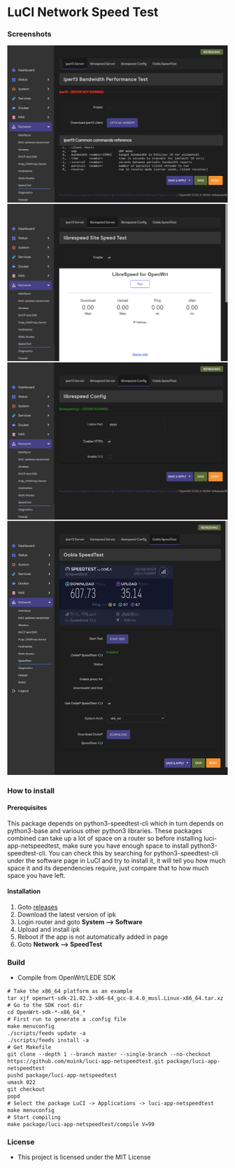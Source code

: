 # LuCI Network Speed Test

### Screenshots

![iperf3](.img/iperf3.png "iperf3")  
![librespeed](.img/librespeed.png "librespeed")  
![librespeed_config](.img/librespeed_config.png "librespeed_config")  
![speedtest](.img/speedtest.png "speedtest")  

### How to install

#### Prerequisites

This package depends on python3-speedtest-cli which in turn depends on python3-base and various other python3 libraries. These packages combined can take up a lot of space on a router so before installing luci-app-netspeedtest, make sure you have enough space to install python3-speedtest-cli. You can check this by searching for python3-speedtest-cli under the software page in LuCI and try to install it, it will tell you how much space it and its dependencies require, just compare that to how much space you have left.

#### Installation

1. Goto [releases](https://github.com/muink/luci-app-netspeedtest/tree/releases)
2. Download the latest version of ipk
3. Login router and goto **System --> Software**
4. Upload and install ipk
5. Reboot if the app is not automatically added in page
6. Goto **Network --> SpeedTest**

### Build

- Compile from OpenWrt/LEDE SDK

```
# Take the x86_64 platform as an example
tar xjf openwrt-sdk-21.02.3-x86-64_gcc-8.4.0_musl.Linux-x86_64.tar.xz
# Go to the SDK root dir
cd OpenWrt-sdk-*-x86_64_*
# First run to generate a .config file
make menuconfig
./scripts/feeds update -a
./scripts/feeds install -a
# Get Makefile
git clone --depth 1 --branch master --single-branch --no-checkout https://github.com/muink/luci-app-netspeedtest.git package/luci-app-netspeedtest
pushd package/luci-app-netspeedtest
umask 022
git checkout
popd
# Select the package LuCI -> Applications -> luci-app-netspeedtest
make menuconfig
# Start compiling
make package/luci-app-netspeedtest/compile V=99
```

### License

- This project is licensed under the MIT License
